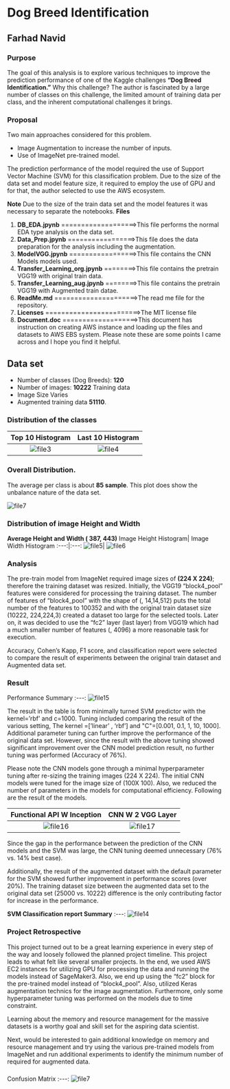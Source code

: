 # Dog Breed Identification
## Farhad Navid 

### Purpose

The goal of this analysis is to explore various techniques to improve the prediction performance of one of the Kaggle challenges **“Dog Breed Identification.”**  Why this challenge? The author is fascinated by a large number of classes on this challenge, the limited amount of training data per class, and the inherent computational challenges it brings.

### Proposal

Two main approaches considered for this problem.  
 * Image Augmentation to increase the number of inputs.  
 * Use of  ImageNet pre-trained model. 
 
The prediction performance of the model required the use of Support Vector Machine (SVM) for this classification problem.  Due to the size of the data set and model feature size, it required to employ the use of GPU and for that, the author selected to use the AWS ecosystem. 

**Note** 
Due to the size of the train data set and the model features it was necessary to separate the notebooks. 
**Files**
 1. **DB_EDA.jpynb** ===================>This file performs the normal EDA type analysis on the data set.
 2. **Data_Prep.jpynb** =================>This file does the data preparation for the analysis including the augmentation. 
 3. **ModelVGG.jpynb** =================>This file contains the CNN Models models used.
 4. **Transfer_Learning_org.jpynb** ========>This file contains the pretrain VGG19 with original train data.
 5. **Transfer_Learning_aug.jpynb** ========>This file contains the pretrain VGG19 with Augmented train datae.
 6. **ReadMe.md** =====================>The read me file for the repository. 
 7. **Licenses** ========================>The MIT license file
 8. **Document.doc** ===================>This document has instruction on creating AWS instance and loading up the files and datasets to AWS EBS system. Please note these are some points I came across and I hope you find it helpful.
   
## Data set
* Number of classes (Dog Breeds): **120**
* Number of images: **10222** Training data 
* Image Size Varies 
* Augmented training data **51110**. 

### Distribution of the classes

**Top 10 Histogram**|**Last 10 Histogram**
:---:|:---:
![file3](https://github.com/Farhad-n/Clasification/blob/master/image/Top10_Bar.png)| ![file4](https://github.com/Farhad-n/Clasification/blob/master/image/Tail10_bar.png)

### Overall Distribution. 

The average per class is about **85 sample**.  This plot does show the unbalance nature of the data set.  

![file7](https://github.com/Farhad-n/Clasification/blob/master/image/histigram.png)

### Distribution of image Height and Width
**Average Height and Width ( 387, 443)**
Image Height Histogram| Image Width Histogram
:---:|:---:
![file5](https://github.com/Farhad-n/Clasification/blob/master/image/hist_height.png)| ![file6](https://github.com/Farhad-n/Clasification/blob/master/image/hist_width.png)

### Analysis

The pre-train model from ImageNet required image sizes of  **(224 X 224)**; therefore the training dataset was resized. Initially, the VGG19 “block4_pool” features were considered for processing the training dataset. The number of features of “block4_pool” with the shape of (, 14,14,512) puts the total number of the features to 100352 and with the original train dataset size (10222, 224,224,3) created a dataset too large for the selected tools.  Later on, it was decided to use the “fc2” layer (last layer) from VGG19 which had a much smaller number of features (, 4096) a more reasonable task for execution.

Accuracy, Cohen’s Kapp, F1 score, and classification report were selected to compare the result of experiments between the original train dataset and Augmented data set. 

### Result
Performance Summary
:---:
![file15](https://github.com/Farhad-n/Clasification/blob/master/image/SVM_res.png)

The result in the table is from minimally turned SVM predictor with the kernel=’rbf’ and c=1000.  Tuning included comparing the result of the various setting, The kernel =[’linear’ , ‘rbf’]  and "C"=[0.001, 0.1, 1, 10, 1000]. Additional parameter tuning can further improve the performance of the original data set.  However, since the result with the above tuning showed significant improvement over the CNN model prediction result, no further tuning was performed (Accuracy of 76%).

Please note the CNN models gone through a minimal hyperparameter tuning after re-sizing the training images (224 X 224). The initial CNN models were tuned for the image size of (100X 100). Also, we reduced the number of parameters in the models for computational efficiency. Following are the result of the models.  

**Functional API W Inception** | **CNN W 2 VGG Layer**
:---:|:---:
![file16](https://github.com/Farhad-n/Clasification/blob/master/image/Incp.png)| ![file17](https://github.com/Farhad-n/Clasification/blob/master/image/VGG.png)

Since the gap in the performance between the prediction of the CNN models and the SVM was large, the CNN tuning deemed unnecessary  (76% vs. 14% best case).  

Additionally, the result of the augmented dataset with the default parameter for the SVM showed further improvement in performance scores (over 20%). The training dataset size between the augmented data set to the original data set (25000 vs. 10222) difference is the only contributing factor for increase in the performance.
 
**SVM Classification report Summary**
:---:
![file14](https://github.com/Farhad-n/Clasification/blob/master/image/SVM_class_rpt.png)

### Project Retrospective

This project turned out to be a great learning experience in every step of the way and loosely followed the planned project timeline. This project leads to what felt like several smaller projects. In the end, we used AWS EC2 instances for utilizing GPU for processing the data and running the models instead of SageMaker3. Also, we end up using the “fc2” block for the pre-trained model instead of “block4_pool”. Also, utilized Keras augmentation technics for the image augmentation.  Furthermore, only some hyperparameter tuning was performed on the models due to time constraint. 

Learning about the memory and resource management for the massive datasets is a worthy goal and skill set for the aspiring data scientist. 

Next, would be interested to gain additional knowledge on memory and resource management and try using the various pre-trained models from ImageNet and run additional experiments to identify the minimum number of required for augmented data. 

### 
Confusion Matrix
:---:
![file7](https://github.com/Farhad-n/Clasification/blob/master/image/Con_mtx.png)

